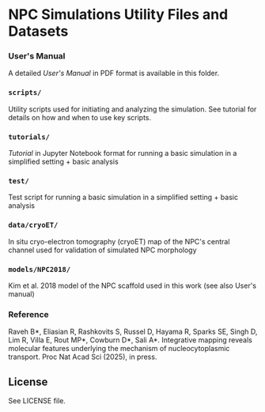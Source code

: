 # NPC Simulations Utility Files and Datasets

### User's Manual 

A detailed *User's Manual* in PDF format is available in this folder.

### `scripts/`

Utility scripts used for initiating and analyzing the simulation. See tutorial for details on how and when to use key scripts.

### `tutorials/`

*Tutorial* in Jupyter Notebook format for running a basic simulation in a simplified setting + basic analysis

### `test/`

Test script for running a basic simulation in a simplified setting + basic analysis

### `data/cryoET/`

In situ cryo-electron tomography (cryoET) map of the NPC's central channel used for validation of simulated NPC morphology


### `models/NPC2018/`

Kim et al. 2018 model of the NPC scaffold used in this work (see also User's manual)

### Reference

Raveh B*, Eliasian R, Rashkovits S, Russel D,  Hayama R, Sparks SE, Singh D,  Lim R, Villa E,  Rout MP*, Cowburn D*, Sali A*. Integrative mapping reveals molecular features underlying the mechanism of nucleocytoplasmic transport. Proc Nat Acad Sci (2025), in press.

## License
See LICENSE file.
